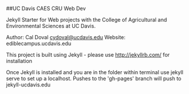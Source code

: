 ##UC Davis CAES CRU Web Dev

Jekyll Starter for Web projects with the College of Agricultural and Environmental Sciences at UC Davis.

Author: Cal Doval cydoval@ucdavis.edu
Website: ediblecampus.ucdavis.edu

This project is built using Jekyll - please use http://jekyllrb.com/ for installation

Once Jekyll is installed and you are in the folder within terminal use jekyll serve to set up a localhost. Pushes to the 'gh-pages' branch will push to jekyll-ucdavis.edu


